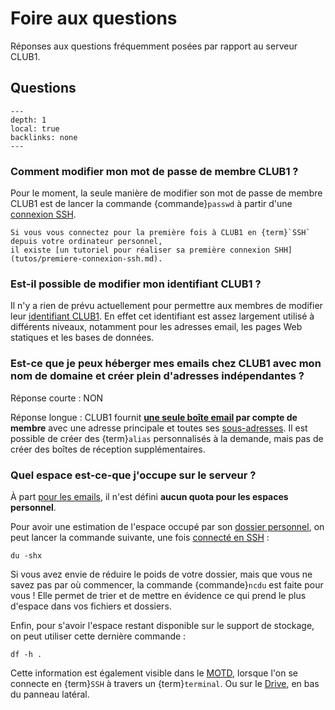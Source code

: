 Foire aux questions
===================

Réponses aux questions fréquemment posées par rapport au serveur CLUB1.

Questions
---------

```{contents}
---
depth: 1
local: true
backlinks: none
---
```

### Comment modifier mon mot de passe de membre CLUB1 ?

Pour le moment, la seule manière de modifier son mot de passe de membre CLUB1
est de lancer la commande {commande}`passwd` à partir d'une [connexion SSH](services/ssh.md).

```{tip}
Si vous vous connectez pour la première fois à CLUB1 en {term}`SSH` depuis votre ordinateur personnel,
il existe [un tutoriel pour réaliser sa première connexion SHH](tutos/premiere-connexion-ssh.md).
```

### Est-il possible de modifier mon identifiant CLUB1 ?

Il n'y a rien de prévu actuellement pour permettre aux membres de modifier leur [identifiant CLUB1](./info/general.md#identifiant).
En effet cet identifiant est assez largement utilisé à différents niveaux,
notamment pour les adresses email, les pages Web statiques et les bases de données.

### Est-ce que je peux héberger mes emails chez CLUB1 avec mon nom de domaine et créer plein d'adresses indépendantes ?

Réponse courte : NON

Réponse longue :
CLUB1 fournit **[une seule boîte email](/services/email.md) par compte de membre**
avec une adresse principale et toutes ses [sous-adresses](services/email.md#sous-adresses).
Il est possible de créer des {term}`alias` personnalisés à la demande,
mais pas de créer des boîtes de réception supplémentaires.

### Quel espace est-ce-que j'occupe sur le serveur ?

À part [pour les emails](./services/email.md#quotas),
il n'est défini **aucun quota pour les espaces personnel**.

Pour avoir une estimation de l'espace occupé par son [dossier personnel](/info/espace-personnel.md),
on peut lancer la commande suivante, une fois [connecté en SSH](/services/ssh.md) :

    du -shx

Si vous avez envie de réduire le poids de votre dossier,
mais que vous ne savez pas par où commencer,
la commande {commande}`ncdu` est faite pour vous !
Elle permet de trier et de mettre en évidence
ce qui prend le plus d'espace dans vos fichiers et dossiers.

Enfin, pour s'avoir l'espace restant disponible sur le support de stockage,
on peut utiliser cette dernière commande :

    df -h .

Cette information est également visible dans le [MOTD](https://fr.wikipedia.org/wiki/Message_of_the_Day),
lorsque l'on se connecte en {term}`SSH` à travers un {term}`terminal`.
Ou sur le [Drive](/services/drive.md), en bas du panneau latéral.

